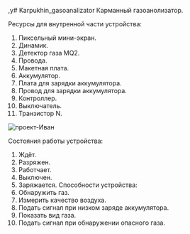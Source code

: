 ,у# Karpukhin_gasoanalizator
Карманный газоанолизатор.

Ресурсы для внутренной части устройства:
1. Пиксельный мини-экран.
2. Динамик.
3. Детектор газа MQ2.
4. Провода.
5. Макетная плата.
6. Аккумулятор.
7. Плата для зарядки аккумулятора.
8. Провод для зарядки аккумулятора.
9. Контроллер.
10. Выключатель.
11. Транзистор N.
    
![проект-Иван](https://github.com/user-attachments/assets/12d98bdf-2ebc-492d-911e-a75c5611d4a4)

Состояния работы устройства:
1. Ждёт.
2. Разряжен.
3. Работчает.
4. Выключен.
5. Заряжается.
Способности устройства:
1. Обнаружить газ.
2. Измерить качество воздуха.
3. Подать сигнал при низком заряде аккумулятора.
4. Показать вид газа.
5. Подать сигнал при обнаружении опасного газа.
